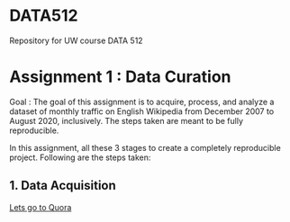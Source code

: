 # DATA512
Repository for UW course DATA 512

# Assignment 1 : Data Curation 

Goal : 
The goal of this assignment is to acquire, process, and analyze a dataset of monthly traffic on English Wikipedia from December 2007 to August 2020, inclusively. The steps taken are meant to be fully reproducible.

In this assignment, all these 3 stages to create a completely reproducible project. Following are the steps taken:

## 1. Data Acquisition

[Lets go to Quora](https://www.quora.com)

